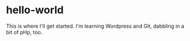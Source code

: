 # hello-world
This is where I'll get started.
I'm learning Wordpress and Git, dabbling in a bit of pHp, too.

